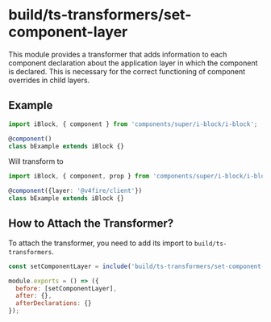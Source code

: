 # build/ts-transformers/set-component-layer

This module provides a transformer that adds information to each component declaration about the application layer
in which the component is declared.
This is necessary for the correct functioning of component overrides in child layers.

## Example

```typescript
import iBlock, { component } from 'components/super/i-block/i-block';

@component()
class bExample extends iBlock {}
```

Will transform to

```typescript
import iBlock, { component, prop } from 'components/super/i-block/i-block';

@component({layer: '@v4fire/client'})
class bExample extends iBlock {}
```

## How to Attach the Transformer?

To attach the transformer, you need to add its import to `build/ts-transformers`.

```js
const setComponentLayer = include('build/ts-transformers/set-component-layer');

module.exports = () => ({
  before: [setComponentLayer],
  after: {},
  afterDeclarations: {}
});
```
